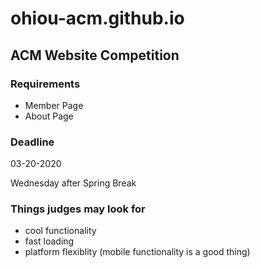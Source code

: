 # ohiou-acm.github.io

## ACM Website Competition

### Requirements

- Member Page
- About Page

### Deadline

03-20-2020

Wednesday after Spring Break

### Things judges may look for
- cool functionality
- fast loading
- platform flexiblity (mobile functionality is a good thing)
  
